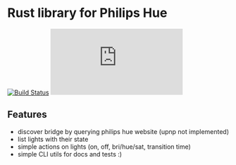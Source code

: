 # Rust library for Philips Hue

[![Build Status](https://travis-ci.org/gugi9000/hue.rs.svg?branch=master)](https://travis-ci.org/gugi9000/hue.rs) [![AppVeyor Build Status](https://ci.appveyor.com/api/projects/status/github/gugi9000/hue.rs?branch=master&svg=true)](https://ci.appveyor.com/project/gugi9000/hue.rs)

## Features
 - discover bridge by querying philips hue website (upnp not implemented)
 - list lights with their state
 - simple actions on lights (on, off, bri/hue/sat, transition time)
 - simple CLI utils for docs and tests :)
